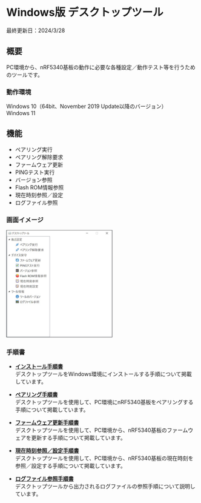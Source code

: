 # Windows版 デスクトップツール

最終更新日：2024/3/28

## 概要
PC環境から、nRF5340基板の動作に必要な各種設定／動作テスト等を行うためのツールです。

### 動作環境
Windows 10（64bit、November 2019 Update以降のバージョン）<br>
Windows 11

## 機能

* ペアリング実行
* ペアリング解除要求
* ファームウェア更新
* PINGテスト実行
* バージョン参照
* Flash ROM情報参照
* 現在時刻参照／設定
* ログファイル参照

### 画面イメージ
<img src="../../../Markdowns/DesktopTools/dotNET/images/README_01.jpg" width="280">

### 手順書

- <b>[インストール手順書](../../../Markdowns/DesktopTools/dotNET/INSTALL.md)</b><br>
デスクトップツールをWindows環境にインストールする手順について掲載しています。

- <b>[ペアリング手順書](../../../Markdowns/DesktopTools/dotNET/PAIRING.md)</b><br>
デスクトップツールを使用して、PC環境にnRF5340基板をペアリングする手順について掲載しています。

- <b>[ファームウェア更新手順書](../../../Markdowns/DesktopTools/dotNET/FWUPDATE.md)</b><br>
デスクトップツールを使用して、PC環境から、nRF5340基板のファームウェアを更新する手順について掲載しています。

- <b>[現在時刻参照／設定手順書](../../../Markdowns/DesktopTools/dotNET/TIMESET.md)</b><br>
デスクトップツールを使用して、PC環境から、nRF5340基板の現在時刻を参照／設定する手順について掲載しています。

- <b>[ログファイル参照手順書](../../../Markdowns/DesktopTools/dotNET/VIEWLOG.md)</b><br>
デスクトップツールから出力されるログファイルの参照手順について説明しています。
